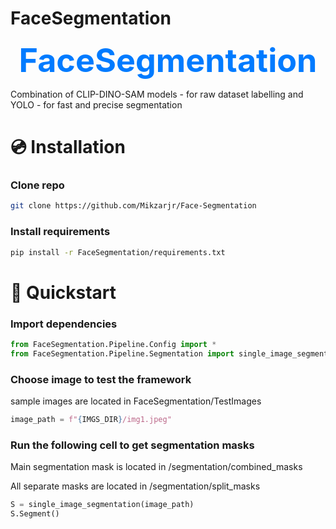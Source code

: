 # **FaceSegmentation**
<div align="center">
  <p>
    <a align="center" target="_blank" style="font-size: 52; font-weight: bold; color: #007BFF;">
      FaceSegmentation
    </a>
  </p>
</div>
  
Combination of CLIP-DINO-SAM models - for raw dataset labelling and YOLO - for fast and precise segmentation

# 💿 Installation
### Clone repo
```bash
git clone https://github.com/Mikzarjr/Face-Segmentation
```

### Install requirements
```bash
pip install -r FaceSegmentation/requirements.txt
```
#
# 🚀 Quickstart
### Import dependencies
```python
from FaceSegmentation.Pipeline.Config import *
from FaceSegmentation.Pipeline.Segmentation import single_image_segmentation
```

### Choose image to test the framework 
sample images are located in FaceSegmentation/TestImages
```python
image_path = f"{IMGS_DIR}/img1.jpeg"
```

### Run the following cell to get segmentation masks
Main segmentation mask is located in /segmentation/combined_masks

All separate masks are located in /segmentation/split_masks
```python
S = single_image_segmentation(image_path)
S.Segment()
```








